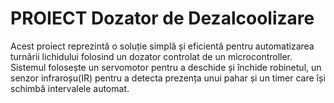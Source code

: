 # PROIECT Dozator de Dezalcoolizare
 Acest proiect reprezintă o soluție simplă și eficientă pentru automatizarea turnării lichidului folosind un dozator controlat de un microcontroller. Sistemul folosește un servomotor pentru a deschide și închide robinetul, un senzor infraroșu(IR) pentru a detecta prezența unui pahar și un timer care își schimbă intervalele automat.
